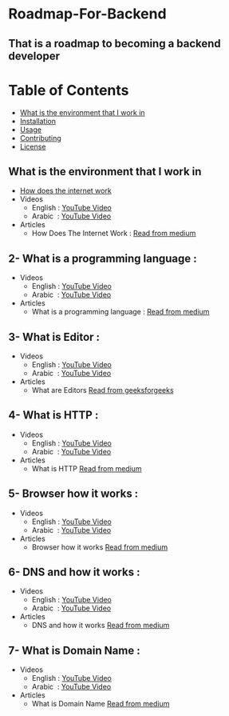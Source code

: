 # Roadmap-For-Backend
## That is a roadmap to becoming a backend developer
# Table of Contents
- [What is the environment that I work in](#what-is-the-environment-that-i-work-in)
- [Installation](#installation)
- [Usage](#usage)
- [Contributing](#contributing)
- [License](#license)

## What is the environment that I work in
- [How does the internet work](#1-how-does-the-internet-work)
- Videos
  - English : [YouTube Video](https://www.youtube.com/watch?v=x3c1ih2NJEg)
  - Arabic &nbsp;: [YouTube Video](https://www.youtube.com/watch?v=99yxGabo-XE)
- Articles
  - How Does The Internet Work : [Read from medium](https://user3141592.medium.com/how-does-the-internet-work-edc2e22e7eb8)

## 2- What is a programming language :
- Videos
  - English : [YouTube Video](https://www.youtube.com/watch?v=EGQh5SZctaE)
  - Arabic &nbsp;: [YouTube Video](https://www.youtube.com/watch?v=VPtapGzSScU&t=1129s)
- Articles
  -  What is a programming language : [Read from medium](https://posco.medium.com/what-is-a-programming-language-community-and-what-does-it-value-faa5b84c065a)

## 3- What is Editor : 
- Videos
  - English : [YouTube Video](https://www.youtube.com/watch?v=EQ5Rc4DFp4M)
  - Arabic &nbsp;: [YouTube Video](https://www.youtube.com/watch?v=3uBCZOGbUIA)
- Articles
   - What are Editors [Read from geeksforgeeks](https://www.geeksforgeeks.org/editors-types-system-programming/)
     
## 4- What is HTTP :
- Videos
  - English : [YouTube Video](https://www.youtube.com/watch?v=wW2A5SZ3GkI)
  - Arabic &nbsp;: [YouTube Video](https://www.youtube.com/watch?v=CtPWdpi4g6U)
- Articles
   - What is HTTP [Read from medium](https://medium.com/@ahmadfarag/http-in-depth-dfdac806c2c0)

## 5- Browser how it works : 
- Videos
  - English : [YouTube Video](https://www.youtube.com/watch?v=0IsQqJ7pwhw)
  - Arabic &nbsp;: [YouTube Video](https://www.youtube.com/watch?v=OrFldZVa8Go)
- Articles
   - Browser how it works [Read from medium](https://medium.com/@pdster/how-web-browsers-work-6385b9374375)

## 6- DNS and how it works : 
- Videos
  - English : [YouTube Video](https://www.youtube.com/watch?v=nyH0nYhMW9M)
  - Arabic &nbsp;: [YouTube Video](https://www.youtube.com/watch?v=7Xxp2NY85ao)
- Articles
   - DNS and how it works [Read from medium](https://medium.com/basic-command-ls-linux/how-dns-works-b49c7395c91e)

## 7- What is Domain Name :
- Videos
  - English : [YouTube Video](https://www.youtube.com/watch?v=Y4cRx19nhJk)
  - Arabic &nbsp;: [YouTube Video](https://www.youtube.com/watch?v=Nqc-k6GwgKI)
- Articles
   - What is Domain Name [Read from medium](https://mayankavasthi.medium.com/what-is-a-domain-name-and-web-hosting-4dd89d6304e)







